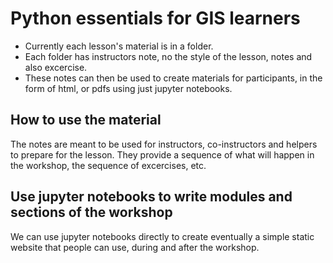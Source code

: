 # Python essentials for GIS learners

- Currently each lesson's material is in a folder. 
- Each folder has instructors note, no the style of the lesson, notes and also excercise.
- These notes can then be used to create materials for participants, in the form of html, or pdfs using just jupyter notebooks.

## How to use the material
The notes are meant to be used for instructors, co-instructors and helpers to prepare for the lesson.
They provide a sequence of what will happen in the workshop, the sequence of excercises, etc.

## Use jupyter notebooks to write modules and sections of the workshop
We can use jupyter notebooks directly to create eventually a simple static website that people can use, during and after the workshop.